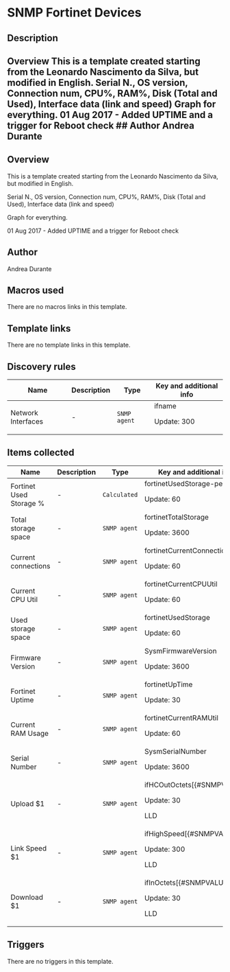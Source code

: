 # SNMP Fortinet Devices

## Description

## Overview This is a template created starting from the Leonardo Nascimento da Silva, but modified in English. Serial N., OS version, Connection num, CPU%, RAM%, Disk (Total and Used), Interface data (link and speed) Graph for everything. 01 Aug 2017 - Added UPTIME and a trigger for Reboot check ## Author Andrea Durante 

## Overview

This is a template created starting from the Leonardo Nascimento da Silva, but modified in English. 


Serial N., OS version, Connection num, CPU%, RAM%, Disk (Total and Used), Interface data (link and speed)


Graph for everything.


 


01 Aug 2017 - Added UPTIME and a trigger for Reboot check


 


 



## Author

Andrea Durante

## Macros used

There are no macros links in this template.

## Template links

There are no template links in this template.

## Discovery rules

|Name|Description|Type|Key and additional info|
|----|-----------|----|----|
|Network Interfaces|<p>-</p>|`SNMP agent`|ifname<p>Update: 300</p>|
## Items collected

|Name|Description|Type|Key and additional info|
|----|-----------|----|----|
|Fortinet Used Storage %|<p>-</p>|`Calculated`|fortinetUsedStorage-percent<p>Update: 60</p>|
|Total storage space|<p>-</p>|`SNMP agent`|fortinetTotalStorage<p>Update: 3600</p>|
|Current connections|<p>-</p>|`SNMP agent`|fortinetCurrentConnections<p>Update: 60</p>|
|Current CPU Util|<p>-</p>|`SNMP agent`|fortinetCurrentCPUUtil<p>Update: 60</p>|
|Used storage space|<p>-</p>|`SNMP agent`|fortinetUsedStorage<p>Update: 60</p>|
|Firmware Version|<p>-</p>|`SNMP agent`|SysmFirmwareVersion<p>Update: 3600</p>|
|Fortinet Uptime|<p>-</p>|`SNMP agent`|fortinetUpTime<p>Update: 30</p>|
|Current RAM Usage|<p>-</p>|`SNMP agent`|fortinetCurrentRAMUtil<p>Update: 60</p>|
|Serial Number|<p>-</p>|`SNMP agent`|SysmSerialNumber<p>Update: 3600</p>|
|Upload $1|<p>-</p>|`SNMP agent`|ifHCOutOctets[{#SNMPVALUE}]<p>Update: 30</p><p>LLD</p>|
|Link Speed $1|<p>-</p>|`SNMP agent`|ifHighSpeed[{#SNMPVALUE}]<p>Update: 300</p><p>LLD</p>|
|Download $1|<p>-</p>|`SNMP agent`|ifInOctets[{#SNMPVALUE}]<p>Update: 30</p><p>LLD</p>|
## Triggers

There are no triggers in this template.


